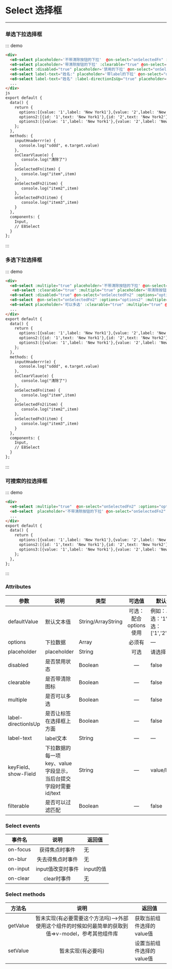 # Select 选择框
----
### 单选下拉选择框

<script>
  //验证例子组件的可用性  如果这里不引入组件与定义事件 直接使用的话 事件会失效(尤其是组件里还有子组件的时候)
import Input from '../../packages/input';
import E8Select from '../../packages/select';
export default {
  data() {
    return {
      options:[{value: '1',label: 'New York1'},{value: '2',label: 'New York2'},],
      options2:[{id: '1',text: 'New York1'},{id: '2',text: 'New York2'},{id: '3',text: 'New York3'},{id: '4',text: 'New York5'},],
      options3:[{value: '1',label: 'New York1'},{value: '2',label: 'New York2'},{value: '3',label: 'New York3'},{value: '4',label: 'New York2'},{value: '5',label: 'New York3'},{value: '6',label: 'New York3'},{value: '7',label: 'New York7'},{value: '8',label: 'New York3'}],
      options4:[{id: '1',text: 'New York1'},{id: '2',text: 'New York2'},{id: '3',text: 'New York3'},{id: '4',text: 'New York5'},],
      options6:[{value: '1',label: 'New York1'},{value: '2',label: 'New York2'},],
      options7:[{value: '1',label: 'New York1 York1 York1'},{value: '2',label: 'New York2'},{value: '3',label: '上海人民观测哈哈哈'},{value: '4',label: '上海人民观测哈哈哈海2'},{value: '5',label: '上海35455555445'},{value: '6',label: '上海3都是对的的士速递'},{value: '7',label: '上海3都是对的的士速递二人'},],
      options8:[{value: '1',label: 'New York1'},{value: '2',label: 'New York2'},{value: '3',label: '上海'},{value: '4',label: '上海2'},{value: '5',label: '上海3'},],
      defaultValue1: '1',
      defaultValue2: ['1','2']
    };
  },
  methods: {
    inputHnaderrr(e) {
      console.log("sddd", e.target.value)
    },
    onClearVlaue(e) {
       console.log("清除了")
    },
    onSelectedFn(item) {
      //  console.log("item",item)
    },
    onSelectedFn2(item) {
      //  console.log("item2",item)
    },
    onSelectedFn3(item) {
      //  console.log("item3",item)
    }
  },
  components: {
    Input,
    // E8Select
  }
};
</script>

<div class="demo-block">
  <div>
    <e8-select placeholder='不带清除按钮的下拉'  @on-select="onSelectedFn" :options="options6" :defaultValue="defaultValue1"></e8-select>
  </div>
  <div class="m-10">
    <e8-row  type="flex" justify="space-between">
      <e8-select placeholder='有默认文本的下拉' :clearable="true" @on-select="onSelectedFn" :options="options" ></e8-select>
    </e8-row>
  </div>
  <div class="m-10">
    <e8-row  type="flex" justify="space-between">
      <e8-select placeholder='带清除按钮的下拉' :clearable="true" @on-select="onSelectedFn" :options="options"></e8-select>
    </e8-row>
  </div>
  <div class="m-10">
    <e8-row  type="flex" justify="space-between">
      <e8-select :disabled="true" placeholder='禁用的下拉' @on-select="onSelectedFn2" :options="options2" key-field="id" show-field="text"></e8-select>
    </e8-row>
  </div>
  <div class="m-10">
    <e8-row  type="flex" justify="space-between">
      <e8-select label-text="姓名:" placeholder='带label的下拉' @on-select="onSelectedFn2" :options="options2" key-field="id" show-field="text"></e8-select>
    </e8-row>
  </div>
  <div class="m-10">
    <e8-row  type="flex" justify="space-between">
      <e8-select label-text="姓名" :label-directionIsUp="true" placeholder='label在上方的下拉' @on-select="onSelectedFn2" :options="options2" key-field="id" show-field="text"></e8-select>
    </e8-row>

  </div>
</div>

::: demo
```html
<div>
  <e8-select placeholder='不带清除按钮的下拉'  @on-select="onSelectedFn" :options="options"></e8-select>
  <e8-select placeholder='带清除按钮的下拉' :clearable="true" @on-select="onSelectedFn" :options="options"></e8-select>
  <e8-select :disabled="true" placeholder='禁用的下拉' @on-select="onSelectedFn2" :options="options2" key-field="id" show-Field="text"></e8-select>
  <e8-select label-text="姓名:" placeholder='带label的下拉' @on-select="onSelectedFn2" :options="options2" key-field="id" show-Field="text"></e8-select>
  <e8-select label-text="姓名" :label-directionIsUp="true" placeholder='label在上方的下拉' @on-select="onSelectedFn2" :options="options2" key-field="id" show-Field="text"></e8-select>
  ...
</div>
js
export default {
  data() {
    return {
      options:[{value: '1',label: 'New York1'},{value: '2',label: 'New York2'},],
      options2:[{id: '1',text: 'New York1'},{id: '2',text: 'New York2'},{id: '3',text: 'New York3'},{id: '4',text: 'New York5'},],
      options3:[{value: '1',label: 'New York1'},{value: '2',label: 'New York2'},{value: '3',label: 'New York3'},{value: '4',label: 'New York2'},{value: '5',label: 'New York3'},{value: '6',label: 'New York3'},{value: '7',label: 'New York7'},{value: '8',label: 'New York3'}]
    };
  },
  methods: {
    inputHnaderrr(e) {
      console.log("sddd", e.target.value)
    },
    onClearVlaue(e) {
       console.log("清除了")
    },
    onSelectedFn(item) {
       console.log("item",item)
    },
    onSelectedFn2(item) {
       console.log("item2",item)
    },
    onSelectedFn3(item) {
       console.log("item3",item)
    }
  },
  components: {
    Input,
    // E8Select
  }
};
```
:::

### 多选下拉选择框
<div class="demo-block">
  <div class="m-10">
    <e8-row  type="flex" justify="space-between">
      <e8-select :multiple="true" placeholder='不带清除按钮的下拉' @on-select="onSelectedFn2" :options="options"></e8-select>
    </e8-row>
  </div>
  <div class="m-10">
    <e8-row  type="flex" justify="space-between">
      <e8-select :multiple="true" placeholder='不带清除按钮的下拉' @on-select="onSelectedFn2" :options="options4" key-field="id" show-field="text" :defaultValue="defaultValue2"></e8-select>
    </e8-row>
  </div>
  
  <div class="m-10">
    <e8-row  type="flex" justify="space-between">
      <e8-select :clearable="true" :multiple="true" placeholder='带清除按钮的下拉' @on-select="onSelectedFn2" :options="options" ></e8-select>
    </e8-row>
  </div>
   <div class="m-10">
      <e8-select :disabled="true" @on-select="onSelectedFn2" :options="options2" key-field="id" show-field="text"></e8-select>
  </div>
   <div class="m-10">
      <e8-select  @on-select="onSelectedFn2" :options="options2" :multiple="true" key-field="id" show-field="text"></e8-select>
  </div>
  <div class="m-10">
      <e8-select placeholder='可以多选' :clearable="true" :multiple="true" @on-select="onSelectedFn3" :options="options3"></e8-select>
  </div>
  <div class="m-10">
   <e8-row  type="flex" justify="space-between">
       <e8-col :span="6">
           <e8-select placeholder='可以多选' :clearable="true" :multiple="true" @on-select="onSelectedFn3" :options="options3"></e8-select>
       </e8-col>
       <e8-col :span="6">
           <e8-select placeholder='可以多选' :clearable="true" :multiple="true" @on-select="onSelectedFn3" :options="options3"></e8-select>
       </e8-col>
        <e8-col :span="6">
           <e8-select placeholder='可以多选' :clearable="true" :multiple="true" @on-select="onSelectedFn3" :options="options3"></e8-select>
       </e8-col>
        <e8-col :span="3">
           <e8-select placeholder='可以多选' :clearable="true" :multiple="true" @on-select="onSelectedFn3" :options="options3"></e8-select>
       </e8-col>
  </e8-row>
  </div>
   <div class="m-10">
    <e8-row  type="flex" justify="space-between">
        <e8-col :span="12">
            <e8-select placeholder='可以多选' :clearable="true" :multiple="true" @on-select="onSelectedFn3" :options="options3"></e8-select>
        </e8-col>
        <e8-col :span="6">
            <e8-select placeholder='可以多选' :clearable="true" :multiple="true" @on-select="onSelectedFn3" :options="options3"></e8-select>
        </e8-col>
    </e8-row>
  </div>
</div>

::: demo
```html
<div>
  <e8-select :multiple="true" placeholder='不带清除按钮的下拉' @on-select="onSelectedFn2" :options="options" defaultValue="2"></e8-select>
   <e8-select :clearable="true" :multiple="true" placeholder='带清除按钮的下拉' @on-select="onSelectedFn2" :options="options" ></e8-select>
  <e8-select :disabled="true" @on-select="onSelectedFn2" :options="options2" key-field="id" show-field="text"></e8-select>
  <e8-select  @on-select="onSelectedFn2" :options="options2" :multiple="true" key-field="id" show-field="text"></e8-select>
  <e8-select placeholder='可以多选' :clearable="true" :multiple="true" @on-select="onSelectedFn3" :options="options3"></e8-select>
  ...
</div>
export default {
  data() {
    return {
      options:[{value: '1',label: 'New York1'},{value: '2',label: 'New York2'},],
      options2:[{id: '1',text: 'New York1'},{id: '2',text: 'New York2'},{id: '3',text: 'New York3'},{id: '4',text: 'New York5'},],
      options3:[{value: '1',label: 'New York1'},{value: '2',label: 'New York2'},{value: '3',label: 'New York3'},{value: '4',label: 'New York2'},{value: '5',label: 'New York3'},{value: '6',label: 'New York3'},{value: '7',label: 'New York7'},{value: '8',label: 'New York3'}]
    };
  },
  methods: {
    inputHnaderrr(e) {
      console.log("sddd", e.target.value)
    },
    onClearVlaue(e) {
       console.log("清除了")
    },
    onSelectedFn(item) {
       console.log("item",item)
    },
    onSelectedFn2(item) {
       console.log("item2",item)
    },
    onSelectedFn3(item) {
       console.log("item3",item)
    }
  },
  components: {
    Input,
    // E8Select
  }
};
```
:::


### 可搜索的拉选择框
<div class="demo-block">
 <div class="m-10">
    <e8-row  type="flex" justify="space-between">
        <e8-col :span="12">
            <e8-select :multiple="true" placeholder='不带清除按钮的下拉' @on-select="onSelectedFn2" :options="options7" :filterable="true" :clearable="true"></e8-select>
        </e8-col>
        <e8-col :span="6">
            <e8-select  placeholder='不带清除按钮的下拉' @on-select="onSelectedFn2" :options="options8"  :filterable="true" :clearable="true"></e8-select>
        </e8-col>
    </e8-row>
</div>
</div>

::: demo
```html
<div>
  <e8-select :multiple="true"  @on-select="onSelectedFn2" :options="options7" :filterable="true" :clearable="true"></e8-select>
  <e8-select  placeholder='不带清除按钮的下拉' @on-select="onSelectedFn2" :options="options8"  :filterable="true" :clearable="true"></e8-select>
  ...
</div>
export default {
  data() {
    return {
      options:[{value: '1',label: 'New York1'},{value: '2',label: 'New York2'},],
      options2:[{id: '1',text: 'New York1'},{id: '2',text: 'New York2'},{id: '3',text: 'New York3'},{id: '4',text: 'New York5'},],
      options3:[{value: '1',label: 'New York1'},{value: '2',label: 'New York2'},{value: '3',label: 'New York3'},{value: '4',label: 'New York2'},{value: '5',label: 'New York3'},{value: '6',label: 'New York3'},{value: '7',label: 'New York7'},{value: '8',label: 'New York3'}]
    };
  },
};
```
:::




### Attributes

| 参数      | 说明    | 类型      |可选值       | 默认值   |
|---------- |-------- |---------- |:----------:|-------- |
| defaultValue  |默认文本值 | String/ArrayString  |  可选：配合options使用  |  例如：单选：'1',多选：['1','2']  |
| options  |下拉数据 | Array   |  必须有  |  —  |
| placeholder  |placeholder | String   |  可选  |  请选择  |
| disabled  | 是否禁用状态    | Boolean   | —   | false   |
| clearable  |是否带清除图标 | Boolean   |  —  |  false  |
| multiple  |是否可以多选 | Boolean   |  —  |  false  |
| label-directionIsUp  |是否让标签在选择框上方面 | Boolean   |  —  |  false   |
| label-text  |label文本 | String   |  —  |  —   |
| keyField、show-Field  |下拉数据的每一项key、value字段显示，当后台提交字段时需要id/text | String   |  —  |  value/label   |
| filterable  |是否可以过滤匹配 | Boolean   |  —  |  false  |


### Select events


| 事件名      | 说明    | 返回值      |
|---------- |:--------:|---------- |
| on-focus  |获得焦点时事件 | 无   | 
| on-blur  |失去得焦点时事件 | 无   | 
| on-input  |input值改变时事件 | input的值   | 
| on-clear  |clear时事件 | 无   | 

### Select methods

| 方法名      | 说明    | 返回值      |
|---------- |:--------:|---------- |
| getValue  |暂未实现(有必要需要这个方法吗)-->外部使用这个组件的时候如何最简单的获取到值=>v-model，参考其他组件库 | 获取当前组件选择的value值   | 
| setValue  |暂未实现(有必要吗) | 设置当前组件选择的value值   | 

<!-- 外部使用这个组件的时候如何获取到值=>v-model，参考其他组件库  https://fatge.xyz/blog/juejin-example-3#/Date-picker 
组件内部使用 model: {
    prop: "value",
    event: "input"
  },
-->
